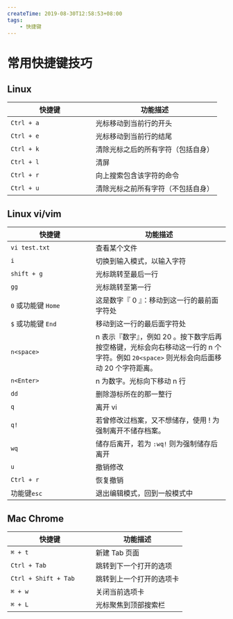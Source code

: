 ```yaml
---
createTime: 2019-08-30T12:58:53+08:00
tags:
    - 快捷键
---
```


# 常用快捷键技巧



<style>
table th:first-of-type {
	width: 180px;
}
</style>

## Linux

| 快捷键     | 功能描述                           |
| ---------- | ---------------------------------- |
| `Ctrl + a` | 光标移动到当前行的开头             |
| `Ctrl + e` | 光标移动到当前行的结尾             |
| `Ctrl + k` | 清除光标之后的所有字符（包括自身） |
| `Ctrl + l` | 清屏                               |
| `Ctrl + r` | 向上搜索包含该字符的命令           |
| `Ctrl + u` | 清除光标之前所有字符（不包括自身） |

## Linux vi/vim

| 快捷键              | 功能描述                                                     |
| ------------------- | ------------------------------------------------------------ |
| `vi test.txt`       | 查看某个文件                                                 |
| `i`                 | 切换到输入模式，以输入字符                                   |
| `shift + g`         | 光标跳转至最后一行                                           |
| `gg`                | 光标跳转至第一行                                             |
| `0` 或功能键 `Home` | 这是数字『 0 』：移动到这一行的最前面字符处                  |
| `$` 或功能键 `End`  | 移动到这一行的最后面字符处                                   |
| `n<space>`          | n 表示『数字』，例如 20 。按下数字后再按空格键，光标会向右移动这一行的 n 个字符。例如 `20<space>` 则光标会向后面移动 20 个字符距离。 |
| `n<Enter>`          | n 为数字。光标向下移动 n 行                                  |
| `dd`                | 删除游标所在的那一整行                                       |
| `q`                 | 离开 vi                                                      |
| `q!`                | 若曾修改过档案，又不想储存，使用 ! 为强制离开不储存档案。    |
| `wq`                | 储存后离开，若为 `:wq!` 则为强制储存后离开                   |
| `u`                 | 撤销修改                                                     |
| `Ctrl + r`          | 恢复撤销                                                     |
| 功能键`esc`         | 退出编辑模式，回到一般模式中                                 |

## Mac Chrome

| 快捷键               | 功能描述                 |
| -------------------- | ------------------------ |
| `⌘ + t`              | 新建 Tab 页面            |
| `Ctrl + Tab`         | 跳转到下一个打开的选项   |
| `Ctrl + Shift + Tab` | 跳转到上一个打开的选项卡 |
| `⌘ + w`              | 关闭当前选项卡           |
| `⌘ + L`              | 光标聚焦到顶部搜索栏     |
